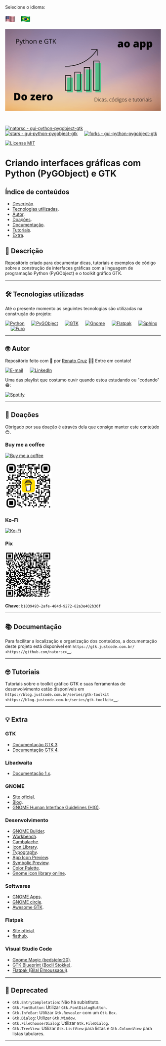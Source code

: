 Selecione o idioma:

[![English](./docs/images/flags/united-states-32.webp 'English')](./README.md)&emsp;
[![Português](./docs/images/flags/brazil-32.webp 'Português')](./README-pt-br.md)

![Criando interfaces gráficas com Python (PyGObject) e GTK](./docs/images/readme/python-gtk-from-zero-to-app-pt-br-1600x840.webp "Criando interfaces gráficas com Python (PyGObject) e GTK")

<br>

[![natorsc - gui-python-pygobject-gtk](https://img.shields.io/static/v1?label=natorsc&message=gui-python-pygobject-gtk&color=blue&logo=github)](https://github.com/natorsc/gui-python-pygobject-gtk "Ir para o repositório.")
&emsp;
[![stars - gui-python-pygobject-gtk](https://img.shields.io/github/stars/natorsc/gui-python-pygobject-gtk?style=social)](https://github.com/natorsc/gui-python-pygobject-gtk)
&emsp;
[![forks - gui-python-pygobject-gtk](https://img.shields.io/github/forks/natorsc/gui-python-pygobject-gtk?style=social)](https://github.com/natorsc/gui-python-pygobject-gtk)

[![License MIT](https://img.shields.io/static/v1?label=License&message=MIT&color=blue)](./LICENSE)

# Criando interfaces gráficas com Python (PyGObject) e GTK

## Índice de conteúdos

- [Descrição](#📝-descrição).
- [Tecnologias utilizadas](#🛠-tecnologias-utilizadas).
- [Autor](#🤓-autor).
- [Doações](#💝-doações).
- [Documentação](#📚-documentação).
- [Tutoriais](#🤓-tutoriais).
- [Extra](#💡-extra).

## 📝 Descrição

Repositório criado para documentar dicas, tutoriais e exemplos de código sobre a construção de interfaces gráficas com a linguagem de programação Python (PyGObject) e o toolkit gráfico GTK.

---

## 🛠 Tecnologias utilizadas

Até o presente momento as seguintes tecnologias são utilizadas na construção do projeto:

[![Python](https://img.shields.io/badge/-Python-blue?logo=python&logoColor=white)](https://www.python.org/ "Ir para o site.")
&emsp;
[![PyGObject](https://img.shields.io/badge/-PyGObject-blue?logo=pypi&logoColor=white)](https://pypi.org/project/PyGObject/ "Ir para o PyPi.")
&emsp;
[![GTK](https://img.shields.io/badge/-GTK-blue?logo=gnome&logoColor=white)](https://www.gtk.org/ "Ir para o site.")
&emsp;
[![Gnome](https://img.shields.io/badge/-Gnome-blue?logo=gnome&logoColor=white)](https://www.gnome.org/ "Ir para o site.")
&emsp;
[![Flatpak](https://img.shields.io/badge/-Flathub-blue?logo=flathub&logoColor=white)](https://flatpak.org/ "Ir para o site.")
&emsp;
[![Sphinx](https://img.shields.io/badge/-Sphinx-blue?logo=sphinx&logoColor=white)](https://www.sphinx-doc.org/en/master/ "Ir para o site.")
&emsp;
[![Furo](https://img.shields.io/badge/-Furo-blue?logo=github&logoColor=white)](https://github.com/pradyunsg/furo "Ir para o Github.")


---

## 🤓 Autor

Repositório feito com 💙 por [Renato Cruz](https://github.com/natorsc) 🤜🤛 Entre em contato!

[![E-mail](https://img.shields.io/static/v1?label=&message=E-mail&color=blueviolet&logoColor=white&logo=gmail)](mailto:natorsc@gmail.com "Enviar e-mail.")
&emsp;
[![LinkedIn](https://img.shields.io/static/v1?label=&message=LinkedIn&color=blue&logoColor=white&logo=LinkedIn)](https://www.linkedin.com/in/natorsc "Acessar.")

Uma das playlist que costumo ouvir quando estou estudando ou "codando" 😁:

[![Spotify](https://img.shields.io/static/v1?label=&message=Spotify&color=darkgreen&logoColor=white&logo=spotify)](https://open.spotify.com/playlist/1xf3u29puXlnrWO7MsaHL5?si=A-LgwRJXSvOno_e6trpi5w&utm_source=copy-link "Acessar playlist.")

---

## 💝 Doações

Obrigado por sua doação é através dela que consigo manter este conteúdo 😊.

### Buy me a coffee

[![Buy me a coffee](https://img.shields.io/badge/-Buy%20me%20a%20coffee-B71C1C?logo=buymeacoffee&logoColor=white)](https://www.buymeacoffee.com/natorsc "Support this project with a donation.")

<img src="./docs/images/readme/bmc-qr-code.webp" alt="drawing" width="150"/>

### Ko-Fi

[![Ko-Fi](https://img.shields.io/badge/-Ko%20Fi-0D47A1?logo=ko-fi&logoColor=white)](https://ko-fi.com/natorsc "Ajude este projeto com uma doação.")

### Pix

<img src="./docs/images/readme/pix-qr-code.webp" alt="Ajude este projeto com uma doação." title="Ajude este projeto com uma doação." width="150"/>

**Chave**: `b1839493-2afe-484d-9272-82a3e402b36f`

---

## 📚 Documentação

Para facilitar a localização e organização dos conteúdos, a documentação deste projeto está disponível em `https://gtk.justcode.com.br/ <https://github.com/natorsc>`__.

---

## 🤓 Tutoriais

Tutoriais sobre o toolkit gráfico GTK e suas ferramentas de desenvolvimento estão disponíveis em `https://blog.justcode.com.br/series/gtk-toolkit <https://blog.justcode.com.br/series/gtk-toolkit>`__.

---

## 💡 Extra

### GTK

- [Documentação GTK 3](https://docs.gtk.org/gtk3/).
- [Documentação GTK 4](https://docs.gtk.org/gtk4/).

### Libadwaita

- [Documentação 1.x](https://gnome.pages.gitlab.gnome.org/libadwaita/doc/1-latest/).

### GNOME

- [Site oficial](https://www.gnome.org/).
- [Blog](https://blogs.gnome.org/).
- [GNOME Human Interface Guidelines (HIG)](https://wiki.gnome.org/Design/HIG).

### Desenvolvimento

- [GNOME Builder](https://apps.gnome.org/pt-BR/app/org.gnome.Builder/).
- [Workbench](https://apps.gnome.org/pt-BR/app/re.sonny.Workbench/).
- [Cambalache](https://flathub.org/pt-BR/apps/ar.xjuan.Cambalache).
- [Icon Library](https://flathub.org/apps/details/org.gnome.design.IconLibrary).
- [Typography](https://flathub.org/apps/details/org.gnome.design.Typography).
- [App Icon Preview](https://flathub.org/apps/details/org.gnome.design.AppIconPreview).
- [Symbolic Preview](https://flathub.org/apps/details/org.gnome.design.SymbolicPreview).
- [Color Palette](https://flathub.org/apps/details/org.gnome.design.Palette).
- [Gnome icon library online](https://teams.pages.gitlab.gnome.org/Design/icon-development-kit-www/).

### Softwares

- [GNOME Apps](https://apps.gnome.org/pt-BR/).
- [GNOME circle](https://circle.gnome.org/).
- [Awesome GTK](https://github.com/valpackett/awesome-gtk).

### Flatpak

- [Site oficial](https://www.flatpak.org/).
- [flathub](https://flathub.org/).

### Visual Studio Code

- [Gnome Magic (bedsteler20)](https://marketplace.visualstudio.com/items?itemName=bedsteler20.gnome-magic).
- [GTK Blueprint (Bodil Stokke)](https://marketplace.visualstudio.com/items?itemName=bodil.blueprint-gtk).
- [Flatpak (Bilal Elmoussaoui)](https://marketplace.visualstudio.com/items?itemName=bilelmoussaoui.flatpak-vscode).

---

## 🚨 Deprecated

- `Gtk.EntryCompletation`: Não há subistituto.
- `Gtk.FontButton`: Utilizar `Gtk.FontDialogButton`.
- `Gtk.InfoBar`: Utilizar `Gtk.Revealer` com um `Gtk.Box`.
- `Gtk.Dialog`: Utilizar `Gtk.Window`.
- `Gtk.FileChooserDialog`: Utilizar `Gtk.FileDialog`.
- `Gtk.TreeView`: Utilizar `Gtk.ListView` para listas e `Gtk.ColumnView` para listas tabulares.

---
